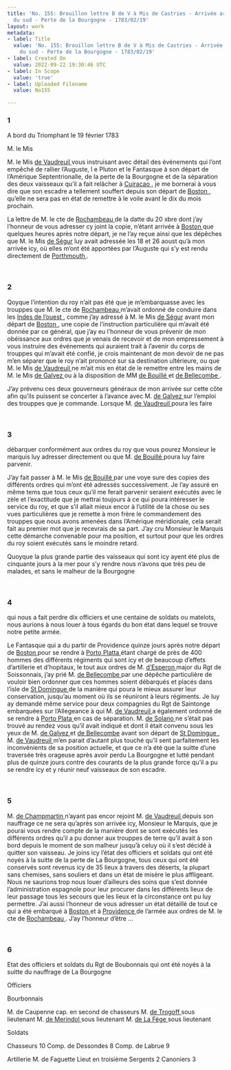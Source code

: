 ```yaml
---
title: 'No. 155: Brouillon lettre B de V à Mis de Castries - Arrivée armée en Amérique
  du sud - Perte de la Bourgogne - 1783/02/19'
layout: work
metadata:
- label: Title
  value: 'No. 155: Brouillon lettre B de V à Mis de Castries - Arrivée armée en Amérique
    du sud - Perte de la Bourgogne - 1783/02/19'
- label: Created On
  value: 2022-09-22 19:30:46 UTC
- label: In Scope
  value: 'true'
- label: Uploaded Filename
  value: No155

---
```

<div class="pages">
<div id="page-32573584">
<h3><a name="page-32573584">1</a></h3>
<div class="page-content">
<p>A bord du Triomphant le 19 février 1783</p>
<p>M. le Mis</p>
<p>M. le Mis <a href="../subjects/32162848.html" title="Louis-Philippe de Rigaud, marquis de Vaudreuil; 1724-1802"> de Vaudreuil </a> vous instruisant avec détail <span class="line-break"> </span>des événements qui l’ont empêché de rallier l’Auguste, l<span class="line-break"> </span>e Pluton et le Fantasque à son départ de l’Amérique <span class="line-break"> </span>Septentrionalle, de la perte de la Bourgogne et de <span class="line-break"> </span>la séparation des deux vaisseaux qu’il a fait relâcher <span class="line-break"> </span>à <a href="../subjects/32163082.html" title="Curaçao"> Cuiracao </a>, je me bornerai à vous dire que son escadre <span class="line-break"> </span>a tellement souffert depuis son départ de <a href="../subjects/32162836.html" title=" Boston, Masssachusetts"> Boston </a>, qu’elle ne <span class="line-break"> </span>sera pas en état de remettre à le voile avant le dix <span class="line-break"> </span>du mois prochain.</p>
<p>La lettre de M. le cte de <a href="../subjects/32166229.html" title="Jean-Baptiste Donatien de Vimeur de Rochambeau; 1725-1807"> Rochambeau </a> de la datte du <span class="line-break"> </span>20 xbre dont j’ay l’honneur de vous adresser cy joint la <span class="line-break"> </span>copie, n’étant arrivée à <a href="../subjects/32162836.html" title=" Boston, Masssachusetts"> Boston </a> que quelques heures <span class="line-break"> </span>après notre départ, je ne l’ay reçue ainsi que les dépêches <span class="line-break"> </span>que M. le Mis <a href="../subjects/32163075.html" title="Philippe Henri, marquis de Ségur; 1724-1801">de Ségur</a> luy avait adressée les 18 et 26 <span class="line-break"> </span>aoust qu’à mon arrivée icy, où elles m’ont été apportées par <span class="line-break"> </span>l’Auguste qui s’y est rendu directement de <a href="../subjects/32166207.html" title="Portsmouth, New Hampshire">Porthmouth </a>.</p>
</div>
</div>
<br />
<div id="page-32573585">
<h3><a name="page-32573585">2</a></h3>
<div class="page-content">
<p>Qoyque l’intention du roy n’ait pas été que je <span class="line-break"> </span>m’embarquasse avec les trouppes que M. le cte de <span class="line-break"> </span><a href="../subjects/32166229.html" title="Jean-Baptiste Donatien de Vimeur de Rochambeau; 1725-1807"> Rochambeau </a> m’avait ordonné de conduire dans les <span class="line-break"> </span><a href="../subjects/32162894.html" title="The West Indies"> Indes de l’ouest </a>, comme j’ay adressé à M. le Mis <a href="../subjects/32163075.html" title="Philippe Henri, marquis de Ségur; 1724-1801"> de Ségur</a>  avant mon départ de <a href="../subjects/32162836.html" title=" Boston, Masssachusetts"> Boston </a>, une copie de <span class="line-break"> </span>l’instruction particulière qui m’avait été donnée par <span class="line-break"> </span>ce général, que j’ay eu l’honneur de vous prévenir <span class="line-break"> </span>de mon obéissance aux ordres que je venais de recevoir <span class="line-break"> </span>et de mon empressement à vous instruire des événements <span class="line-break"> </span>qui auraient trait à l’avenir du corps de trouppes qui <span class="line-break"> </span>m’avait été confié, je crois maintenant de mon devoir <span class="line-break"> </span>de ne pas m’en séparer que le roy n’ait prononcé sur sa <span class="line-break"> </span>destination ultérieure, ou que M. le Mis <a href="../subjects/32162848.html" title="Louis-Philippe de Rigaud, marquis de Vaudreuil; 1724-1802"> de Vaudreuil </a> <span class="line-break"> </span>ne m’ait mis en état de le remettre entre les mains de<span class="line-break"> </span>M. le Mis <a href="../subjects/32163084.html" title="Bernardo de Gálvez; 1746-1786"> de Galvez </a> ou à la disposition de MM <span class="line-break"> </span><a href="../subjects/32163080.html" title="François Claude Amour, Marquis de Bouillé; 1739-1800"> de Bouillé </a> et <a href="../subjects/32163081.html" title="Guillaume Léonard de Bellecombe; 1728-1792"> de Bellecombe </a>.</p>
<p>J’ay prévenu ces deux gouverneurs généraux de mon <span class="line-break"> </span>arrivée sur cette côte afin qu’ils puissent se concerter <span class="line-break"> </span>à l’avance  avec M. <a href="../subjects/32163084.html" title="Bernardo de Gálvez; 1746-1786"> de Galvez </a> sur l’emploi des trouppes <span class="line-break"> </span>que je commande. Lorsque M. <a href="../subjects/32162848.html" title="Louis-Philippe de Rigaud, marquis de Vaudreuil; 1724-1802"> de Vaudreuil </a> poura les faire </p>
</div>
</div>
<br />
<div id="page-32573586">
<h3><a name="page-32573586">3</a></h3>
<div class="page-content">
<p>débarquer conformément aux ordres du roy que vous pourez <span class="line-break"> </span>Monsieur le marquis luy adresser directement ou que <span class="line-break"> </span>M.  <a href="../subjects/32163080.html" title="François Claude Amour, Marquis de Bouillé; 1739-1800"> de Bouillé </a> poura luy faire parvenir.</p>
<p>J’ay fait passer à M. le Mis <a href="../subjects/32163080.html" title="François Claude Amour, Marquis de Bouillé; 1739-1800"> de Bouillé </a> par une voye sure<span class="line-break"> </span>des copies des différents ordres qui m’ont été adressés successivement. <span class="line-break"> </span>Je l’ay assuré en même tems que tous ceux qu’il me ferait <span class="line-break"> </span>parvenir seraient exécutés avec le zèle et l’exactitude <span class="line-break"> </span>que je mettrai toujours à ce qui poura intéresser le <span class="line-break"> </span>service du roy, et que s’il allait mieux encor à l’utilité de la <span class="line-break"> </span>chose ou ses vues particulières que je remette à mon frère <span class="line-break"> </span>le commandement des trouppes que nous avons amenées <span class="line-break"> </span>dans l’Amérique méridionale, cela serait fait au premier <span class="line-break"> </span>mot que je recevrais de sa part. J’ay cru Monsieur le <span class="line-break"> </span>Marquis cette démarche convenable pour ma position, et <span class="line-break"> </span>surtout pour que les ordres du roy soient exécutés sans le <span class="line-break"> </span>moindre retard.</p>
<p>Quoyque la plus grande partie des vaisseaux qui sont icy ayent <span class="line-break"> </span>été plus de cinquante jours à la mer pour s’y rendre nous <span class="line-break"> </span>n’avons que très peu de malades, et sans le malheur de la Bourgogne</p>
</div>
</div>
<br />
<div id="page-32573587">
<h3><a name="page-32573587">4</a></h3>
<div class="page-content">
<p>qui nous a fait perdre dix officiers et une centaine de soldats <span class="line-break"> </span>ou matelots, nous aurions à nous louer à tous égards du bon état <span class="line-break"> </span>dans lequel se trouve notre petite armée.</p>
<p>Le Fantasque qui a du partir de Providence quinze jours après notre <span class="line-break"> </span>départ de <a href="../subjects/32162836.html" title=" Boston, Masssachusetts"> Boston </a> pour se rendre à <a href="../subjects/32163089.html" title="Puerto Plata, Dominican Republic"> Porto Platta </a> étant chargé de près de 400 hommes <span class="line-break"> </span>des différents régiments qui sont icy et de beaucoup d’effets <span class="line-break"> </span>d’artillerie et d’hopitaux, le tout aux ordres de M. <a href="../subjects/32163087.html" title="d’Espeyron"> d’Esperon </a> major du <span class="line-break"> </span>Rgt de Soissonnais, j’ay prié M. <a href="../subjects/32163081.html" title="Guillaume Léonard de Bellecombe; 1728-1792"> de Bellecombe </a> par une dépêche <span class="line-break"> </span>particulière de vouloir bien ordonner que ces hommes soient <span class="line-break"> </span>débarqués et placés dans l’isle de <a href="../subjects/32162964.html" title="Saint-Domingue"> St Domingue </a> de la manière <span class="line-break"> </span>qui poura le mieux assurer leur conservation, jusqu’au <span class="line-break"> </span>moment où ils se réuniront à leurs régiments. Je luy ay <span class="line-break"> </span>demandé même service pour deux compagnies du Rgt de Saintonge <span class="line-break"> </span>embarquées sur l’Allegeance à qui M. <a href="../subjects/32162848.html" title="Louis-Philippe de Rigaud, marquis de Vaudreuil; 1724-1802"> de Vaudreuil </a> a également <span class="line-break"> </span>ordonné de se rendre à <a href="../subjects/32163089.html" title="Puerto Plata, Dominican Republic"> Porto Plata </a> en cas de séparation. <span class="line-break"> </span>M. <a href="../subjects/32163090.html" title="José Solano y Bote; 1726-1806"> de Solano </a> ne s’était pas trouvé au rendez vous qu’il avait <span class="line-break"> </span>indiqué et dont il était convenu sous les yeux de M. <a href="../subjects/32163084.html" title="Bernardo de Gálvez; 1746-1786"> de Galvez </a><span class="line-break"> </span>et <a href="../subjects/32163081.html" title="Guillaume Léonard de Bellecombe; 1728-1792"> de Bellecombe</a> avant son départ de <a href="../subjects/32162964.html" title="Saint-Domingue"> St Domingue </a>, M. <a href="../subjects/32162848.html" title="Louis-Philippe de Rigaud, marquis de Vaudreuil; 1724-1802"> de Vaudreuil </a><span class="line-break"> </span>m’en parait d’autant plus touché qu’il sent parfaitement <span class="line-break"> </span>les inconvénients de sa position actuelle, et que ce n’a été <span class="line-break"> </span>que la suitte d’une traversée très orageuse après avoir perdu <span class="line-break"> </span>La Bourgogne et lutté pendant plus de quinze jours contre <span class="line-break"> </span>des courants de la plus grande force qu’il a pu se rendre icy et <span class="line-break"> </span>y réunir neuf vaisseaux de son escadre. <span class="line-break"> </span></p>
</div>
</div>
<br />
<div id="page-32573588">
<h3><a name="page-32573588">5</a></h3>
<div class="page-content">
<p>M. <a href="../subjects/32163078.html" title="Pierre Joseph François Samson de Champmartin"> de Champmartin </a> n’ayant pas encor rejoint M. <a href="../subjects/32162848.html" title="Louis-Philippe de Rigaud, marquis de Vaudreuil; 1724-1802"> de Vaudreuil </a> <span class="line-break"> </span>depuis son nauffrage ce ne sera qu’après son arrivée icy, Monsieur <span class="line-break"> </span>le Marquis, que je pourai vous rendre compte de la manière dont <span class="line-break"> </span>se sont exécutés les différents ordres qu’il a pu donner aux trouppes <span class="line-break"> </span>de terre qu’il avait à son bord depuis le moment de son malheur <span class="line-break"> </span>jusqu’à celuy où il s’est décidé à quitter son vaisseau. <span class="line-break"> </span>Je joins icy l’état des officiers et soldats qui ont été noyés à la <span class="line-break"> </span>suitte de la perte de La Bourgogne, tous ceux qui ont été conservés <span class="line-break"> </span>sont revenus icy de 35 lieux à travers des déserts, la plupart <span class="line-break"> </span>sans chemises, sans souliers et dans un état de misère le plus <span class="line-break"> </span>affligeant. Nous ne saurions trop nous louer d’ailleurs des soins <span class="line-break"> </span>que s’est donnée l’administration espagnole pour leur procurer <span class="line-break"> </span>dans les différents lieux de leur passage tous les secours que les lieux <span class="line-break"> </span>et la circonstance ont pu luy permettre. <span class="line-break"> </span>J’ai aussi l’honneur de vous adresser un état détaillé de tout ce qui a <span class="line-break"> </span>été embarqué à <a href="../subjects/32162836.html" title=" Boston, Masssachusetts"> Boston </a> et à <a href="../subjects/32162951.html" title="Providence, Rhode Island"> Providence </a> de l’armée aux ordres de <span class="line-break"> </span>M. le cte de <a href="../subjects/32166229.html" title="Jean-Baptiste Donatien de Vimeur de Rochambeau; 1725-1807"> Rochambeau </a>. <span class="line-break"> </span>J’ay l’honneur d’être ... </p>
</div>
</div>
<br />
<div id="page-32573589">
<h3><a name="page-32573589">6</a></h3>
<div class="page-content">
<p>Etat des officiers et soldats du Rgt de Boubonnais qui ont été noyés à la suitte du nauffrage de La Bourgogne</p>
<p>Officiers</p>
<p>Bourbonnais</p>
<p>M. de Caupenne cap. en second de chasseurs <span class="line-break"> </span>M. <a href="../subjects/32163092.html" title=" de Trogoff "> de Trogoff </a> sous lieutenant <span class="line-break"> </span>M. <a href="../subjects/32163093.html" title="de Mérindol"> de Merindol </a> sous lieutenant <span class="line-break"> </span>M. <a href="../subjects/32163094.html" title="de la Faige "> de La Fège </a> sous lieutenant</p>
<p>Soldats</p>
<p>Chasseurs                                              10 <span class="line-break"> </span>Comp. de Dessondes                              8 <span class="line-break"> </span>Comp. de Labrue                                    9</p>
<p>Artillerie <span class="line-break"> </span>M. de Faguette Lieut en troisième <span class="line-break"> </span>Sergents                                                  2 <span class="line-break"> </span>Canoniers                                               3 <span class="line-break"> </span></p>
</div>
</div>
<br />
</div>
